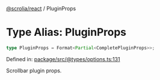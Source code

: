 [@scrolia/react](../README.md) / PluginProps

# Type Alias: PluginProps

```ts
type PluginProps = Format<Partial<CompletePluginProps>>;
```

Defined in: [package/src/@types/options.ts:131](https://github.com/scrolia/react/blob/0546efab414d6330c2dc8561a55082235988c073/package/src/@types/options.ts#L131)

Scrollbar plugin props.
